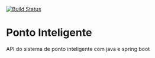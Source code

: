 [![Build Status](https://travis-ci.org/Felipefii/ponto-inteligente-api.svg?branch=master)](https://travis-ci.org/Felipefii/ponto-inteligente-api)

# Ponto Inteligente
API do sistema de ponto inteligente com java e spring boot
